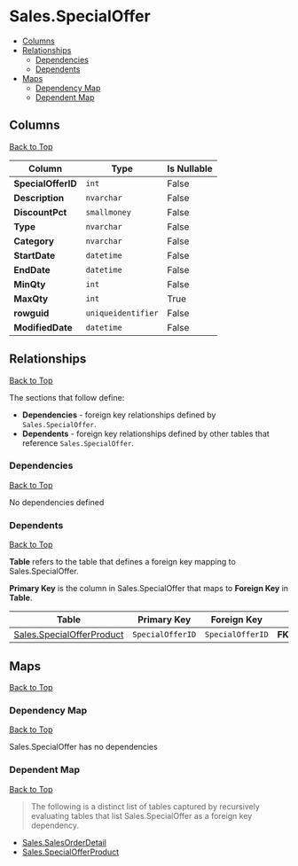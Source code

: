 # Sales.SpecialOffer

* [Columns](#columns)
* [Relationships](#relationships)
    * [Dependencies](#dependencies)
    * [Dependents](#dependents)
* [Maps](#maps)
    * [Dependency Map](#dependency-map)
    * [Dependent Map](#dependent-map)

## Columns
[Back to Top](#salesspecialoffer)

Column | Type | Is Nullable
-------|------|------------
**SpecialOfferID** | `int` | False
**Description** | `nvarchar` | False
**DiscountPct** | `smallmoney` | False
**Type** | `nvarchar` | False
**Category** | `nvarchar` | False
**StartDate** | `datetime` | False
**EndDate** | `datetime` | False
**MinQty** | `int` | False
**MaxQty** | `int` | True
**rowguid** | `uniqueidentifier` | False
**ModifiedDate** | `datetime` | False

## Relationships
[Back to Top](#salesspecialoffer)


The sections that follow define:
* **Dependencies** - foreign key relationships defined by `Sales.SpecialOffer`.
* **Dependents** - foreign key relationships defined by other tables that reference `Sales.SpecialOffer`.

### Dependencies
[Back to Top](#salesspecialoffer)


No dependencies defined

### Dependents
[Back to Top](#salesspecialoffer)

**Table** refers to the table that defines a foreign key mapping to Sales.SpecialOffer.

**Primary Key** is the column in Sales.SpecialOffer that maps to **Foreign Key** in **Table**.

Table | Primary Key | Foreign Key | Foreign Key Name
------|-------------|-------------|-----------------
[Sales.SpecialOfferProduct](./SpecialOfferProduct.md) | `SpecialOfferID` | `SpecialOfferID` | **FK_SpecialOfferProduct_SpecialOffer_SpecialOfferID**

## Maps
[Back to Top](#salesspecialoffer)

### Dependency Map
[Back to Top](#salesspecialoffer)

Sales.SpecialOffer has no dependencies

### Dependent Map
[Back to Top](#salesspecialoffer)

> The following is a distinct list of tables captured by recursively evaluating tables that list Sales.SpecialOffer as a foreign key dependency.

* [Sales.SalesOrderDetail](./SalesOrderDetail.md)
* [Sales.SpecialOfferProduct](./SpecialOfferProduct.md)

